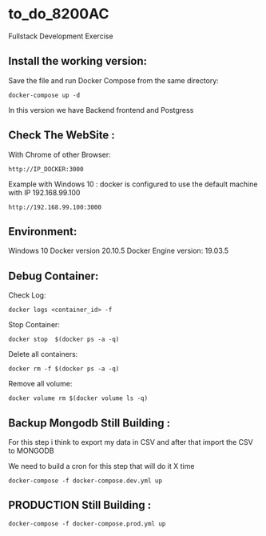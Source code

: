 # to_do_8200AC

Fullstack Development Exercise

## Install the working version:

Save the file and run Docker Compose from the same directory:

```
docker-compose up -d
```

In this version we have Backend frontend and Postgress

## Check The WebSite :

With Chrome of other Browser:

```
http://IP_DOCKER:3000
```

Example with Windows 10 :
docker is configured to use the default machine with IP 192.168.99.100

```
http://192.168.99.100:3000
```

## Environment:

Windows 10
Docker version 20.10.5
Docker Engine version: 19.03.5

## Debug Container:

Check Log:

```
docker logs <container_id> -f
```

Stop Container:

```
docker stop  $(docker ps -a -q)
```

Delete all containers:

```
docker rm -f $(docker ps -a -q)
```

Remove all volume:

```
docker volume rm $(docker volume ls -q)
```

## Backup Mongodb Still Building :

For this step i think to export my data in CSV
and after that import the CSV to MONGODB

We need to build a cron for this step that will do it X time

```
docker-compose -f docker-compose.dev.yml up
```

## PRODUCTION Still Building :

```
docker-compose -f docker-compose.prod.yml up
```
